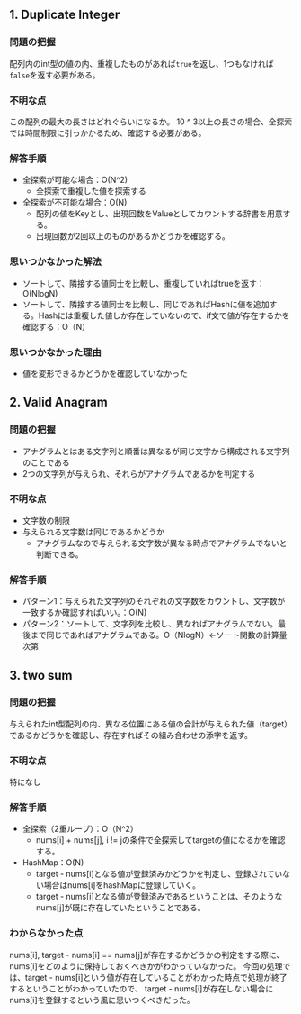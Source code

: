 ## 1. Duplicate Integer
### 問題の把握
配列内のint型の値の内、重複したものがあれば```true```を返し、1つもなければ```false```を返す必要がある。

### 不明な点
この配列の最大の長さはどれぐらいになるか。
10 ^ 3以上の長さの場合、全探索では時間制限に引っかかるため、確認する必要がある。

### 解答手順
- 全探索が可能な場合：O(N^2)
    - 全探索で重複した値を探索する
- 全探索が不可能な場合：O(N)
    - 配列の値をKeyとし、出現回数をValueとしてカウントする辞書を用意する。
    - 出現回数が2回以上のものがあるかどうかを確認する。

### 思いつかなかった解法
- ソートして、隣接する値同士を比較し、重複していればtrueを返す：O(NlogN)
- ソートして、隣接する値同士を比較し、同じであればHashに値を追加する。Hashには重複した値しか存在していないので、if文で値が存在するかを確認する：O（N）

### 思いつかなかった理由
- 値を変形できるかどうかを確認していなかった

## 2. Valid Anagram
### 問題の把握
- アナグラムとはある文字列と順番は異なるが同じ文字から構成される文字列のことである
- 2つの文字列が与えられ、それらがアナグラムであるかを判定する
### 不明な点
- 文字数の制限
- 与えられる文字数は同じであるかどうか
    - アナグラムなので与えられる文字数が異なる時点でアナグラムでないと判断できる。
### 解答手順
- パターン1：与えられた文字列のそれぞれの文字数をカウントし、文字数が一致するか確認すればいい。：O(N)
- パターン2：ソートして、文字列を比較し、異なればアナグラムでない。最後まで同じであればアナグラムである。O（NlogN）←ソート関数の計算量次第

## 3. two sum
### 問題の把握
与えられたint型配列の内、異なる位置にある値の合計が与えられた値（target）であるかどうかを確認し、存在すればその組み合わせの添字を返す。
### 不明な点
特になし
### 解答手順
- 全探索（2重ループ）：O（N^2）
    - nums[i] + nums[j], i != jの条件で全探索してtargetの値になるかを確認する。
- HashMap：O(N)
    - target - nums[i]となる値が登録済みかどうかを判定し、登録されていない場合はnums[i]をhashMapに登録していく。
    - target - nums[i]となる値が登録済みであるということは、そのようなnums[j]が既に存在していたということである。

### わからなかった点
nums[i], target - nums[i] == nums[j]が存在するかどうかの判定をする際に、
nums[i]をどのように保持しておくべきかがわかっていなかった。
今回の処理では、target - nums[i]という値が存在していることがわかった時点で処理が終了するということがわかっていたので、
target - nums[i]が存在しない場合にnums[i]を登録するという風に思いつくべきだった。